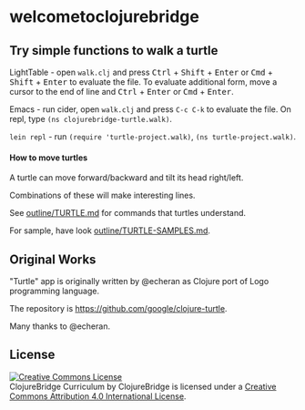 # welcometoclojurebridge

## Try simple functions to walk a turtle

LightTable - open `walk.clj` and press
<kbd>Ctrl</kbd> + <kbd>Shift</kbd> + <kbd>Enter</kbd> or
<kbd>Cmd</kbd> + <kbd>Shift</kbd> + <kbd>Enter</kbd> to evaluate the
file.
To evaluate additional form, move a cursor to the end of line and
<kbd>Ctrl</kbd> + <kbd>Enter</kbd> or
<kbd>Cmd</kbd> + <kbd>Enter</kbd>.

Emacs - run cider, open `walk.clj` and press `C-c C-k` to evaluate the file. On repl, type `(ns clojurebridge-turtle.walk)`.

`lein repl` - run `(require 'turtle-project.walk)`, `(ns turtle-project.walk)`.

#### How to move turtles

A turtle can move forward/backward and tilt its head right/left.

Combinations of these will make interesting lines.

See [outline/TURTLE.md](outline/TURTLE.md) for commands that turtles understand.

For sample, have look [outline/TURTLE-SAMPLES.md](outline/TURTLE-SAMPLES.md).

Original Works
--------------

"Turtle" app is originally written by @echeran as Clojure port of Logo programming language.

The repository is <https://github.com/google/clojure-turtle>.

Many thanks to @echeran.

License
-------
<a rel="license"
href="http://creativecommons.org/licenses/by/4.0/deed.en_US"><img
alt="Creative Commons License" style="border-width:0"
src="http://i.creativecommons.org/l/by/4.0/88x31.png" /></a><br
/><span xmlns:dct="http://purl.org/dc/terms/"
href="http://purl.org/dc/dcmitype/Text" property="dct:title"
rel="dct:type">ClojureBridge Curriculum</span> by <span
xmlns:cc="http://creativecommons.org/ns#"
property="cc:attributionName">ClojureBridge</span> is licensed under a
<a rel="license"
href="http://creativecommons.org/licenses/by/4.0/deed.en_US">Creative
Commons Attribution 4.0 International License</a>.
